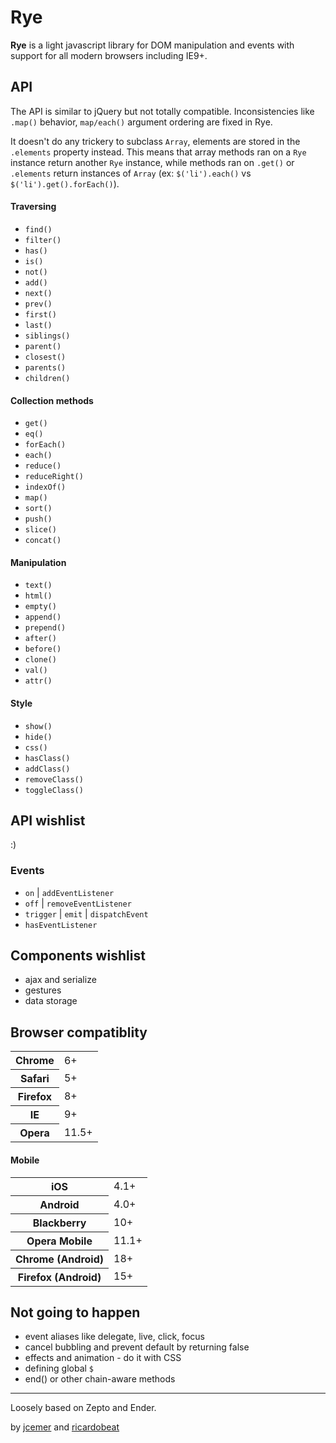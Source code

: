 Rye
===

**Rye** is a light javascript library for DOM manipulation and events with support for all modern browsers including IE9+.

API
---

The API is similar to jQuery but not totally compatible. Inconsistencies like `.map()` behavior, `map/each()` argument ordering are fixed in Rye.

It doesn't do any trickery to subclass `Array`, elements are stored in the `.elements` property instead. This means that array methods ran on a `Rye` instance return another `Rye` instance, while methods ran on `.get()` or `.elements` return instances of `Array` (ex: `$('li').each()` vs `$('li').get().forEach()`).

#### Traversing

- `find()`
- `filter()`
- `has()`
- `is()`
- `not()`
- `add()`
- `next()`
- `prev()`
- `first()`
- `last()`
- `siblings()`
- `parent()`
- `closest()`
- `parents()`
- `children()`

#### Collection methods

- `get()`
- `eq()`
- `forEach()`
- `each()`
- `reduce()`
- `reduceRight()`
- `indexOf()`
- `map()`
- `sort()`
- `push()`
- `slice()`
- `concat()`

#### Manipulation

- `text()`
- `html()`
- `empty()`
- `append()`
- `prepend()`
- `after()`
- `before()`
- `clone()`
- `val()`
- `attr()`

#### Style

- `show()`
- `hide()`
- `css()`
- `hasClass()`
- `addClass()`
- `removeClass()`
- `toggleClass()`

API wishlist
------------

:)

### Events
 
- `on` | `addEventListener`
- `off` | `removeEventListener`
- `trigger` | `emit` | `dispatchEvent`
- `hasEventListener`

Components wishlist
-------------------

- ajax and serialize
- gestures
- data storage

Browser compatiblity
--------------------

<table>
    <tr>
        <th>Chrome</th>
        <td>6+</td>
    </tr>
    <tr>
        <th>Safari</th>
        <td>5+</td>
    </tr>
    <tr>
        <th>Firefox</th>
        <td>8+</td>
    </tr>
    <tr>
        <th>IE</th>
        <td>9+</td>
    </tr>
    <tr>
        <th>Opera</th>
        <td>11.5+</td>
    </tr>
</table>

#### Mobile

<table>
    <tr>
        <th>iOS</th>
        <td>4.1+</td>
    </tr>
    <tr>
        <th>Android</th>
        <td>4.0+</td>
    </tr>
    <tr>
        <th>Blackberry</th>
        <td>10+</td>
    </tr>
    <tr>
        <th>Opera Mobile</th>
        <td>11.1+</td>
    </tr>
    <tr>
        <th>Chrome (Android)</th>
        <td>18+</td>
    </tr>
    <tr>
        <th>Firefox (Android)</th>
        <td>15+</td>
    </tr>
</table>

Not going to happen
------------

- event aliases like delegate, live, click, focus
- cancel bubbling and prevent default by returning false
- effects and animation - do it with CSS
- defining global `$`
- end() or other chain-aware methods

<hr>

Loosely based on Zepto and Ender.

by [jcemer](http://github.com/jcemer) and [ricardobeat](http://github.com/ricardobeat)
